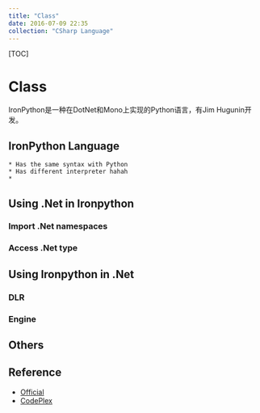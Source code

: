 ```yaml
---
title: "Class"
date: 2016-07-09 22:35
collection: "CSharp Language"
---
```


[TOC]

# Class #

IronPython是一种在DotNet和Mono上实现的Python语言，有Jim Hugunin开发。

## IronPython Language ##

    * Has the same syntax with Python
    * Has different interpreter hahah
    *

## Using .Net in Ironpython ##

### Import .Net namespaces ###
### Access .Net type ###


## Using Ironpython in .Net ##

### DLR ###
### Engine ###

## Others ##

## Reference ##

* [Official](http://ironpython.net)
* [CodePlex](http://ironpython.codeplex.com/)


